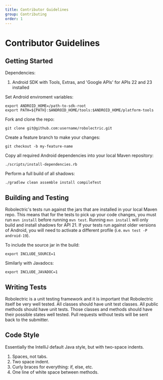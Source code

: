 ```yaml
---
title: Contributor Guidelines
group: Contributing
order: 1
---
```


# Contributor Guidelines

## Getting Started

Dependencies:

1. Android SDK with Tools, Extras, and 'Google APIs' for APIs 22 and 23 installed

Set Android enviroment variables:

    export ANDROID_HOME=/path-to-sdk-root
    export PATH=${PATH}:$ANDROID_HOME/tools:$ANDROID_HOME/platform-tools

Fork and clone the repo:

    git clone git@github.com:username/robolectric.git

Create a feature branch to make your changes:

    git checkout -b my-feature-name

Copy all required Android dependencies into your local Maven repository:

    ./scripts/install-dependencies.rb

Perform a full build of all shadows:

    ./gradlew clean assemble install compileTest

## Building and Testing

Robolectric's tests run against the jars that are installed in your local Maven repo. This means that for the tests to pick up your code changes, you must run `mvn install` before running `mvn test`. Running `mvn install` will only build and install shadows for API 21. If your tests run against older versions of Android, you will need to activate a different profile (i.e. `mvn test -P android-19`).

To include the source jar in the build:

    export INCLUDE_SOURCE=1

Similarly with Javadocs:

    export INCLUDE_JAVADOC=1

## Writing Tests

Robolectric is a unit testing framework and it is important that Robolectric itself be very well tested. All classes should have unit test classes. All public methods should have unit tests. Those classes and methods should have their possible states well tested. Pull requests without tests will be sent back to the submitter.

## Code Style

Essentially the IntelliJ default Java style, but with two-space indents.

1. Spaces, not tabs.
2. Two space indent.
3. Curly braces for everything: if, else, etc.
4. One line of white space between methods.
